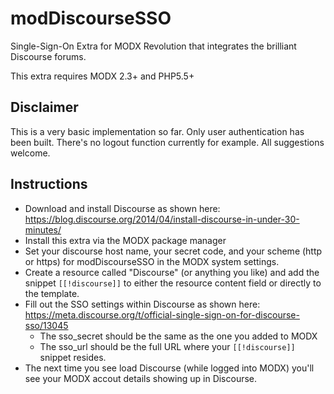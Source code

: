 # modDiscourseSSO
Single-Sign-On Extra for MODX Revolution that integrates the brilliant Discourse forums.

This extra requires MODX 2.3+ and PHP5.5+

Disclaimer
-

This is a very basic implementation so far. Only user authentication has been built. There's no logout function currently for example.
All suggestions welcome.

Instructions
-

- Download and install Discourse as shown here: https://blog.discourse.org/2014/04/install-discourse-in-under-30-minutes/
- Install this extra via the MODX package manager
- Set your discourse host name, your secret code, and your scheme (http or https) for modDiscourseSSO in the MODX system settings.
- Create a resource called "Discourse" (or anything you like) and add the snippet `[[!discourse]]` to either the resource content field or directly to the template.
- Fill out the SSO settings within Discourse as shown here: https://meta.discourse.org/t/official-single-sign-on-for-discourse-sso/13045
  - The sso_secret should be the same as the one you added to MODX
  - The sso_url should be the full URL where your `[[!discourse]]` snippet resides. 
- The next time you see load Discourse (while logged into MODX) you'll see your MODX accout details showing up in Discourse.
